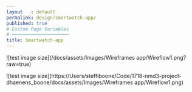 ```yaml
---
layout   : default
permalink: design/smartwatch-app/
published: true
# Custom Page Variables
# ─────────────────────
title: Smartwatch-app
---
```


![test image size](/docs/assets/Images/Wireframes app/Wireflow1.png?raw=true)

![test image size](https://Users/steffiboone/Code/1718-nmd3-project-dhaenens_boone/docs/assets/Images/Wireframes app/Wireflow1.png)